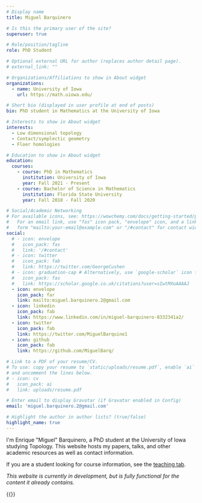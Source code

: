 ```yaml
---
# Display name
title: Miguel Barquinero

# Is this the primary user of the site?
superuser: true

# Role/position/tagline
role: PhD Student

# Optional external URL for author (replaces author detail page).
# external_link: ""

# Organizations/Affiliations to show in About widget
organizations:
  - name: University of Iowa
    url: https://math.uiowa.edu/

# Short bio (displayed in user profile at end of posts)
bio: PhD student in Mathematics at the University of Iowa

# Interests to show in About widget
interests:
  - Low dimensional topology
  - Contact/symplectic geometry
  - Floer homologies

# Education to show in About widget
education:
  courses:
    - course: PhD in Mathematics
      institution: University of Iowa
      year: Fall 2021 - Present
    - course: Bachelor of Science in Mathematics
      institution: Florida State University
      year: Fall 2018 - Fall 2020

# Social/Academic Networking
# For available icons, see: https://wowchemy.com/docs/getting-started/page-builder/#icons
#   For an email link, use "fas" icon pack, "envelope" icon, and a link in the
#   form "mailto:your-email@example.com" or "/#contact" for contact widget.
social:
  # - icon: envelope
  #   icon_pack: fas
  #   link: '/#contact'
  # - icon: twitter
  #   icon_pack: fab
  #   link: https://twitter.com/GeorgeCushen
  # - icon: graduation-cap # Alternatively, use `google-scholar` icon from `ai` icon pack
  #   icon_pack: fas
  #   link: https://scholar.google.co.uk/citations?user=sIwtMXoAAAAJ
  - icon: envelope
    icon_pack: far
    link: mailto:miguel.barquinero.2@gmail.com
  - icon: linkedin
    icon_pack: fab
    link: https://www.linkedin.com/in/miguel-barquinero-8332341a2/
  - icon: twitter
    icon_pack: fab
    link: https://twitter.com/MiguelBarquine1
  - icon: github
    icon_pack: fab
    link: https://github.com/MiguelBarq/

# Link to a PDF of your resume/CV.
# To use: copy your resume to `static/uploads/resume.pdf`, enable `ai` icons in `params.toml`,
# and uncomment the lines below.
# - icon: cv
#   icon_pack: ai
#   link: uploads/resume.pdf

# Enter email to display Gravatar (if Gravatar enabled in Config)
email: 'miguel.barquinero.2@gmail.com'

# Highlight the author in author lists? (true/false)
highlight_name: true
---
```


I'm Enrique "Miguel" Barquinero, a PhD student at the University of Iowa studying Topology. This website hosts my papers, talks, and other academic resources as well as contact information.

If you are a student looking for course information, see the [teaching tab](/teachingtab).

*This website is currently in development, but is fully functional for the content it already contains.*

{{<cuscss>}}

